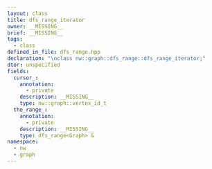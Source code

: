 ```yaml
---
layout: class
title: dfs_range_iterator
owner: __MISSING__
brief: __MISSING__
tags:
  - class
defined_in_file: dfs_range.hpp
declaration: "\nclass nw::graph::dfs_range::dfs_range_iterator;"
dtor: unspecified
fields:
  cursor_:
    annotation:
      - private
    description: __MISSING__
    type: nw::graph::vertex_id_t
  the_range_:
    annotation:
      - private
    description: __MISSING__
    type: dfs_range<Graph> &
namespace:
  - nw
  - graph
---
```

